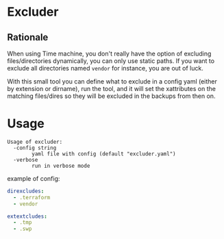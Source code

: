 # Excluder

## Rationale

When using Time machine, you don't really have the option of excluding files/directories dynamically, you can only use static paths.
If you want to exclude all directories named `vendor` for instance, you are out of luck.

With this small tool you can define what to exclude in a config yaml (either by extension or dirname), run the tool, and it will set the xattributes on the matching files/dires so they will be excluded in the backups from then on.

# Usage

```
Usage of excluder:
  -config string
        yaml file with config (default "excluder.yaml")
  -verbose
        run in verbose mode
```

example of config:

```yaml
direxcludes:
  - .terraform
  - vendor

extextcludes:
  - .tmp
  - .swp
```